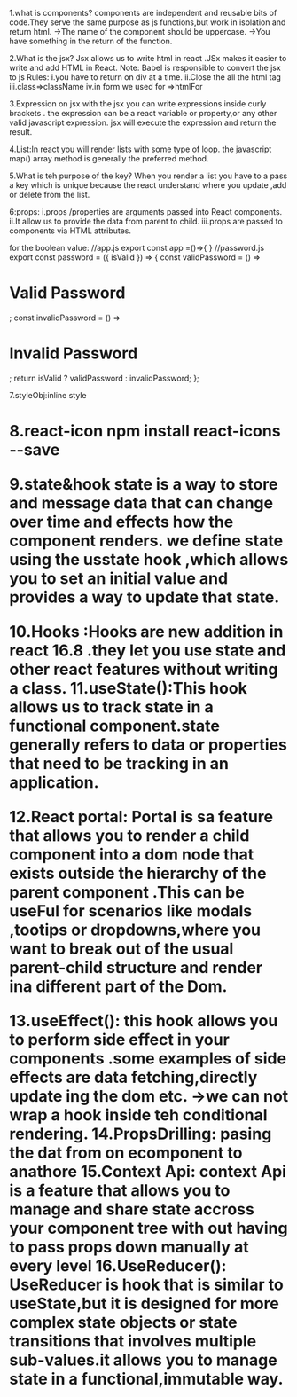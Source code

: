 1.what is components?
components are independent and reusable bits of code.They serve the same purpose as js functions,but work in isolation and return html.
->The name of the component should be uppercase.
->You have something in the return of the function.

2.What is the jsx?
Jsx allows us to write html in react .JSx makes it easier to write and add HTML in React.
Note:
Babel is responsible to convert the jsx to js
Rules:
i.you have to return on div at a time.
ii.Close the all the html tag
iii.class=>className
iv.in form we used for =>htmlFor

3.Expression on jsx
with the jsx you can write expressions inside curly brackets . the expression can be a react variable or property,or any other valid javascript expression. jsx will execute the expression and return the result.

4.List:In react you will render lists with some type of loop. the javascript map() array method is generally the preferred method.

5.What is teh purpose of the key?
When you render a list you have to a pass a key which is unique because the react understand where you update ,add or delete from the list.

6:props:
i.props /properties are arguments passed into React components.
ii.It allow us to provide the data from parent to child.
iii.props are passed to components via HTML attributes.

for the boolean value:
//app.js
export const app =()=>{
<Password isValid={true} />
}
//password.js
export const password = ({ isValid }) => {
const validPassword = () => <h1>Valid Password</h1>;
const invalidPassword = () => <h1>Invalid Password</h1>;
return isValid ? validPassword : invalidPassword;
};

7.styleObj:inline style

<h1 style={{ color: "red", backgroundColor: "black", padding: "2rem" }}>

8.react-icon
npm install react-icons --save

9.state&hook
state is a way to store and message data that can change over time and effects how the component renders.
we define state using the usstate hook ,which allows you to set an initial value and provides a way to update that state.

10.Hooks :Hooks are new addition in react 16.8 .they let you use state and other react features without writing a class.
11.useState():This hook allows us to track state in a functional component.state generally refers to data or properties that need to be tracking in an application.

12.React portal:
Portal is sa feature that allows you to render a child component into a dom node that exists outside the hierarchy of the parent component .This can be useFul for scenarios like modals ,tootips or dropdowns,where you want to break out of the usual parent-child structure and render ina different part of the Dom.

13.useEffect():
this hook allows you to perform side effect in your components .some examples of side effects are data fetching,directly update ing the dom etc.
->we can not wrap a hook inside teh conditional rendering.
14.PropsDrilling:
pasing the dat from on ecomponent to anathore
15.Context Api:
context Api is a feature that allows you to manage and share state accross your component tree with out having to pass props down manually at every level
16.UseReducer():
UseReducer is hook that is similar to useState,but it is designed for more complex state objects or state transitions that involves multiple sub-values.it allows you to manage state in a functional,immutable way.

